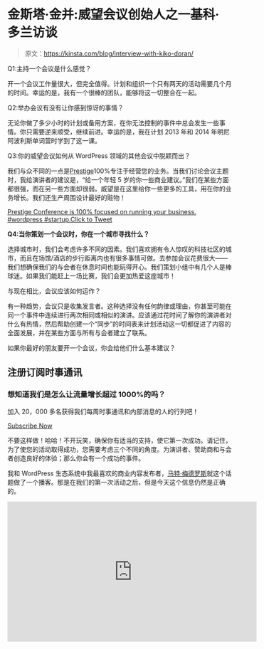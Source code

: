 # 金斯塔·金并:威望会议创始人之一基科·多兰访谈

> 原文：<https://kinsta.com/blog/interview-with-kiko-doran/>

Q1:主持一个会议是什么感觉？

开一个会议工作量很大，但完全值得。计划和组织一个只有两天的活动需要几个月的时间。幸运的是，我有一个很棒的团队，能够将这一切整合在一起。

Q2:举办会议有没有让你感到惊讶的事情？

无论你做了多少小时的计划或备用方案，在你无法控制的事件中总会发生一些事情。你只需要逆来顺受，继续前进。幸运的是，我在计划 2013 年和 2014 年明尼阿波利斯单词营时学到了这一课。

Q3:你的威望会议如何从 WordPress 领域的其他会议中脱颖而出？

我们与众不同的一点是[Prestige](http://prestigeconf.com/)100%专注于经营您的业务。当我们讨论会议主题时，我给演讲者的建议是，“给一个年轻 5 岁的你一些商业建议。”我们在某些方面都很强，而在另一些方面却很弱。威望是在这里给你一些更多的工具，用在你的业务增长。我们还生产周围设计最好的赃物！

[Prestige Conference is 100% focused on running your business. #wordpress #startup.Click to Tweet](https://twitter.com/intent/tweet?url=https%3A%2F%2Fbit.ly%2F2txVJYF&via=kinsta&text=Prestige+Conference+is+100%25+focused+on+running+your+business.+%23wordpress+%23startup.)

**Q4:当你策划一个会议时，你在一个城市寻找什么？**

选择城市时，我们会考虑许多不同的因素。我们喜欢拥有令人惊叹的科技社区的城市，而且在场馆/酒店的步行距离内也有很多事情可做。去参加会议花费很大——我们想确保我们的与会者在休息时间也能玩得开心。我们策划小组中有几个人是棒球迷。如果我们能赶上一场比赛，我们会更加热爱这座城市！

与现在相比，会议应该如何运作？

有一种趋势，会议只是收集发言者。这种选择没有任何韵律或理由，你甚至可能在同一个事件中连续进行两次相同或相似的演讲。应该通过花时间了解你的演讲者对什么有热情，然后帮助创建一个“同步”的时间表来计划活动这一切都促进了内容的全面发展，并在某些方面与所有与会者建立了联系。

如果你最好的朋友要开一个会议，你会给他们什么基本建议？

## 注册订阅时事通讯



### 想知道我们是怎么让流量增长超过 1000%的吗？

加入 20，000 多名获得我们每周时事通讯和内部消息的人的行列吧！

[Subscribe Now](#newsletter)

不要这样做！哈哈！不开玩笑，确保你有适当的支持，使它第一次成功。请记住，为了使您的活动取得成功，您需要考虑三个不同的角度。为演讲者、赞助商和与会者创造良好的体验；那么你会有一个成功的事件。

我和 WordPress 生态系统中我最喜欢的商业内容发布者，[马特·梅德罗斯](https://twitter.com/mattmedeiros)就这个话题做了一个播客。那是在我们的第一次活动之后，但是今天这个信息仍然是正确的。

<iframe loading="lazy" src="https://www.youtube.com/embed/7pty1aoeSLw" width="560" height="315" frameborder="0" allowfullscreen="allowfullscreen"></div> <p>在你看来，2030 年的会议会是什么样子？</p> <p>可悲的是，我们正在走向更多的虚拟会议。虽然能够与全球各地的人分享信息很棒，但你错过了现场活动中的面对面交流。无数人感谢我，因为他们在前三次威望会议上获得了知识。几乎每个人都提到了“应该是竞争对手”之间的信息公开共享。利用能够在随意的环境中与这些杰出的商业头脑交谈的机会！</p> <p>你对在费城举办的第一届世界夏令营有什么看法？</p> <p>WordCamp US 简直不可思议！我并不惊讶计划团队做了如此惊人的工作——费城一直是我最喜欢的营地之一。我真的认为他们应该每年都把它留在费城。会展中心有很大的发展空间。让我们把它移到一年中更暖和的时候，把它留在费城吧！</p> <p>问题 9:你在 WordPress 工作了多久，是什么让你对它充满了好奇？</p> <p>我在 2008 年开始使用 WordPress，因为我所在的乐队需要一个网站，我想找到一种方法来更好地管理内容，而不是像以前那样用静态网站来管理内容。剩下的就是历史了…现在我几乎不玩音乐，但是我每天都用 WordPress。</p> <p><strong> Q10:如果你负责独立的 WordPress 软件，你会做出什么改变？</strong></p> <p>我们已经越轨了。我以为我们在谈论会议…我会把它留到会议上来回答。我想改变的是，单词营是通过一个非盈利基金会运作的。我希望看到它作为一个“营利性”企业来运营。我认为这种改变会产生多米诺骨牌效应，帮助我们克服目前存在的许多障碍。仅举一个例子…在当前的结构下，赞助者的利益实际上是不存在的。我们应该能够宣传那些帮助我们围绕 WordPress 举办精彩会议的公司。我可以继续下去，但这可能值得自己的 10 个问题。</p> <a href="https://twitter.com/intent/tweet?url=https%3A%2F%2Fbit.ly%2F2txVJYF&amp;via=kinsta&amp;text=I%27d+change+that+WordCamps+are+run+through+a+non-profit+foundation.+I%27d+like+to+see+it+run+as+a+for-profit+business." class="novashare-ctt novashare-ctt-cta-left" target="_blank" rel="nofollow noopener noreferrer"><span class="novashare-ctt-tweet">I'd change that WordCamps are run through a non-profit foundation. I'd like to see it run as a for-profit business.</span><span class="novashare-ctt-cta-container"><span class="novashare-ctt-cta"><span class="novashare-ctt-cta-text">Click to Tweet</span><span class="novashare-ctt-cta-icon"><svg role="img" viewbox="0 0 512 512"><path fill="currentColor" d="M459.37 151.716c.325 4.548.325 9.097.325 13.645 0 138.72-105.583 298.558-298.558 298.558-59.452 0-114.68-17.219-161.137-47.106 8.447.974 16.568 1.299 25.34 1.299 49.055 0 94.213-16.568 130.274-44.832-46.132-.975-84.792-31.188-98.112-72.772 6.498.974 12.995 1.624 19.818 1.624 9.421 0 18.843-1.3 27.614-3.573-48.081-9.747-84.143-51.98-84.143-102.985v-1.299c13.969 7.797 30.214 12.67 47.431 13.319-28.264-18.843-46.781-51.005-46.781-87.391 0-19.492 5.197-37.36 14.294-52.954 51.655 63.675 129.3 105.258 216.365 109.807-1.624-7.797-2.599-15.918-2.599-24.04 0-57.828 46.782-104.934 104.934-104.934 30.213 0 57.502 12.67 76.67 33.137 23.715-4.548 46.456-13.32 66.599-25.34-7.798 24.366-24.366 44.833-46.132 57.827 21.117-2.273 41.584-8.122 60.426-16.243-14.292 20.791-32.161 39.308-52.628 54.253z"/></svg></span></span></span></a> <p>另外，我会告诉大家明天，太平洋时间 2 月 17 日星期三上午 9 点去<a href="http://prestigeconf.com" target="_blank" rel="noopener noreferrer">PrestigeConf.com</a>购买我们的超级早鸟票。只有 25 个可用，而且会很快用完！</p> <div class="user-content mt--40 pb--60"> <hr class="mini-divider"/> <p>让你所有的<a data-track-ga-category="single-post" data-track-ga-label="bottom-cta" href="https://kinsta.com/application-hosting/">应用程序</a>、<a data-track-ga-category="single-post" data-track-ga-label="bottom-cta" href="https://kinsta.com/database-hosting/">数据库</a>和<a data-track-ga-category="single-post" data-track-ga-label="bottom-cta" href="https://kinsta.com/wordpress-hosting/"> WordPress 网站</a>在线并在一个屋檐下。我们功能丰富的高性能云平台包括:</p> <ul> <li>在 MyKinsta 仪表盘中轻松设置和管理</li> <li>24/7 专家支持</li> <li>最好的谷歌云平台硬件和网络，由 Kubernetes 提供最大的可扩展性</li> <li>面向速度和安全性的企业级 Cloudflare 集成</li> <li>全球受众覆盖全球多达 35 个数据中心和 275 多个 pop</li> </ul> <p>在第一个月使用托管的<a data-track-ga-category="single-post" data-track-ga-label="bottom-cta" href="https://kinsta.com/application-hosting/">应用程序或托管</a>的<a data-track-ga-category="single-post" data-track-ga-label="bottom-cta" href="https://kinsta.com/database-hosting/">数据库，您可以享受 20 美元的优惠，亲自测试一下。探索我们的</a><a data-track-ga-category="single-post" data-track-ga-label="bottom-cta" href="https://kinsta.com/plans/">计划</a>或<a data-track-ga-category="single-post" data-track-ga-label="bottom-cta" href="https://kinsta.com/contact-us/">与销售人员交谈</a>以找到最适合您的方式。</p> </div> </body> </html></iframe>